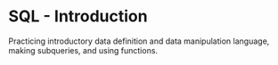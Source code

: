 # SQL - Introduction

Practicing introductory data definition and data manipulation language, making subqueries, and using functions.
